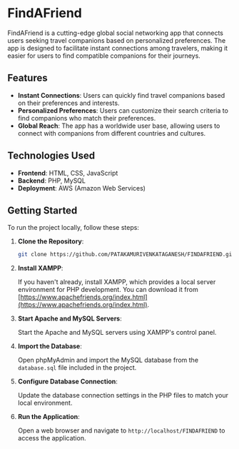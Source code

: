 # FindAFriend

FindAFriend is a cutting-edge global social networking app that connects users seeking travel companions based on personalized preferences. The app is designed to facilitate instant connections among travelers, making it easier for users to find compatible companions for their journeys.

## Features

- **Instant Connections**: Users can quickly find travel companions based on their preferences and interests.
- **Personalized Preferences**: Users can customize their search criteria to find companions who match their preferences.
- **Global Reach**: The app has a worldwide user base, allowing users to connect with companions from different countries and cultures.

## Technologies Used

- **Frontend**: HTML, CSS, JavaScript
- **Backend**: PHP, MySQL
- **Deployment**: AWS (Amazon Web Services)

## Getting Started

To run the project locally, follow these steps:

1. **Clone the Repository**:

   ```bash
   git clone https://github.com/PATAKAMURIVENKATAGANESH/FINDAFRIEND.git
   ```

2. **Install XAMPP**:

   If you haven't already, install XAMPP, which provides a local server environment for PHP development. You can download it from [https://www.apachefriends.org/index.html](https://www.apachefriends.org/index.html).

3. **Start Apache and MySQL Servers**:

   Start the Apache and MySQL servers using XAMPP's control panel.

4. **Import the Database**:

   Open phpMyAdmin and import the MySQL database from the `database.sql` file included in the project.

5. **Configure Database Connection**:

   Update the database connection settings in the PHP files to match your local environment.

6. **Run the Application**:

   Open a web browser and navigate to `http://localhost/FINDAFRIEND` to access the application.
